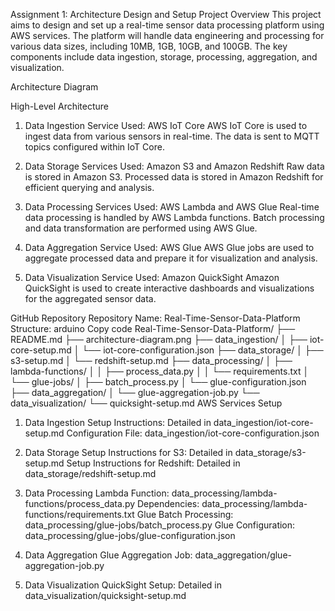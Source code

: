 Assignment 1: Architecture Design and Setup
Project Overview
This project aims to design and set up a real-time sensor data processing platform using AWS services. The platform will handle data engineering and processing for various data sizes, including 10MB, 1GB, 10GB, and 100GB. The key components include data ingestion, storage, processing, aggregation, and visualization.

Architecture Diagram

High-Level Architecture
1. Data Ingestion
Service Used: AWS IoT Core
AWS IoT Core is used to ingest data from various sensors in real-time. The data is sent to MQTT topics configured within IoT Core.

2. Data Storage
Services Used: Amazon S3 and Amazon Redshift
Raw data is stored in Amazon S3. Processed data is stored in Amazon Redshift for efficient querying and analysis.

3. Data Processing
Services Used: AWS Lambda and AWS Glue
Real-time data processing is handled by AWS Lambda functions. Batch processing and data transformation are performed using AWS Glue.

4. Data Aggregation
Service Used: AWS Glue
AWS Glue jobs are used to aggregate processed data and prepare it for visualization and analysis.

5. Data Visualization
Service Used: Amazon QuickSight
Amazon QuickSight is used to create interactive dashboards and visualizations for the aggregated sensor data.

GitHub Repository
Repository Name: Real-Time-Sensor-Data-Platform
Structure:
arduino
Copy code
Real-Time-Sensor-Data-Platform/
├── README.md
├── architecture-diagram.png
├── data_ingestion/
│   ├── iot-core-setup.md
│   └── iot-core-configuration.json
├── data_storage/
│   ├── s3-setup.md
│   └── redshift-setup.md
├── data_processing/
│   ├── lambda-functions/
│   │   ├── process_data.py
│   │   └── requirements.txt
│   └── glue-jobs/
│       ├── batch_process.py
│       └── glue-configuration.json
├── data_aggregation/
│   └── glue-aggregation-job.py
└── data_visualization/
    └── quicksight-setup.md
AWS Services Setup
1. Data Ingestion
Setup Instructions: Detailed in data_ingestion/iot-core-setup.md
Configuration File: data_ingestion/iot-core-configuration.json

2. Data Storage
Setup Instructions for S3: Detailed in data_storage/s3-setup.md
Setup Instructions for Redshift: Detailed in data_storage/redshift-setup.md

3. Data Processing
Lambda Function: data_processing/lambda-functions/process_data.py
Dependencies: data_processing/lambda-functions/requirements.txt
Glue Batch Processing: data_processing/glue-jobs/batch_process.py
Glue Configuration: data_processing/glue-jobs/glue-configuration.json

4. Data Aggregation
Glue Aggregation Job: data_aggregation/glue-aggregation-job.py

5. Data Visualization
QuickSight Setup: Detailed in data_visualization/quicksight-setup.md
